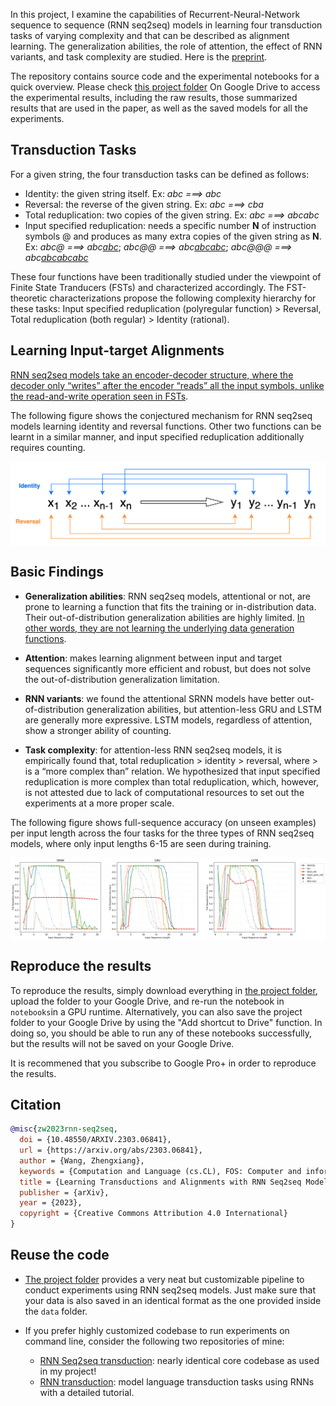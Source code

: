 In this project, I examine the capabilities of Recurrent-Neural-Network sequence to sequence (RNN seq2seq) models in learning four transduction tasks of varying complexity and that can be described as alignment learning.  The generalization abilities, the role of attention, the effect of RNN variants, and task complexity are studied. Here is the [preprint](https://arxiv.org/abs/2303.06841).



The repository contains source code and the experimental notebooks for a quick overview. Please check [this project folder](https://drive.google.com/drive/u/0/folders/1R47r-YGgU02H3DOW43A-JENmwZJCSVQj) On Google Drive to access the experimental results, including the raw results, those summarized results that are used in the paper, as well as the saved models for all the experiments. 



## Transduction Tasks

For a given string, the four transduction tasks can be defined as follows:

- Identity: the given string itself. Ex: <i>abc ===> abc</i> 
- Reversal: the reverse of the given string. Ex: <i>abc ===> cba</i> 
- Total reduplication: two copies of the given string. Ex: <i>abc ===> abcabc</i>
- Input specified reduplication: needs a specific number **N** of instruction symbols @ and produces as many extra copies of the given string as **N**. Ex: <i>abc@ ===> abc<ins>abc</ins></i>; <i>abc@@ ===> abc<ins>abcabc</ins></i>; <i>abc@@@ ===> abc<ins>abcabcabc</ins></i>

These four functions have been traditionally studied under the viewpoint of Finite State Tranducers (FSTs) and characterized accordingly. The FST-theoretic characterizations propose the following complexity hierarchy for these tasks: Input specified reduplication (polyregular function) > Reversal, Total reduplication (both regular) > Identity (rational).



## Learning Input-target Alignments

<ins>RNN seq2seq models take an encoder-decoder structure, where the decoder only “writes” after the encoder “reads” all the input symbols, unlike the read-and-write operation seen in FSTs</ins>. 

The following figure shows the conjectured mechanism for RNN seq2seq models learning identity and reversal functions. Other two functions can be learnt in a similar manner, and input specified reduplication additionally requires counting. 



 <p align='center'>
 <img align="center" src="./imgs/alignments_learning.png">
</p>



## Basic Findings

- **Generalization abilities**: RNN seq2seq models, attentional or not, are prone to learning a function that fits the training or in-distribution data. Their out-of-distribution generalization abilities are highly limited. <ins>In other words, they are not learning the underlying data generation functions</ins>. 
- **Attention**: makes learning alignment between input and target sequences significantly more efficient and robust, but does not solve the out-of-distribution generalization limitation. 
- **RNN variants**: we found the attentional SRNN models have better out-of-distribution generalization abilities, but attention-less GRU and LSTM are generally more expressive. LSTM models, regardless of attention, show a stronger ability of counting. 

- **Task complexity**: for attention-less RNN seq2seq models, it is empirically found that, total reduplication > identity > reversal, where > is a “more complex than” relation. We hypothesized that input specified reduplication is more complex than total reduplication, which, however, is not attested due to lack of computational resources to set out the experiments at a more proper scale. 

  

The following figure shows full-sequence accuracy (on unseen examples) per input length across the four tasks for the three types of RNN seq2seq models, where only input lengths 6-15 are seen during training.

 <p align='center'>
 <img align="center" src="./imgs/tasks_perf_across_models_per_len_full_sequence_accuracy.png">
</p>




## Reproduce the results

To reproduce the results, simply download everything in [the project folder](https://drive.google.com/drive/u/0/folders/1R47r-YGgU02H3DOW43A-JENmwZJCSVQj),  upload the folder to your Google Drive, and re-run the notebook in `notebooks`in a GPU runtime. Alternatively, you can also save the project folder to your Google Drive by using the "Add shortcut to Drive" function. In doing so, you should be able to run any of these notebooks successfully, but the results will not be saved on your Google Drive. 

It is recommened that you subscribe to Google Pro+ in order to reproduce the results.



## Citation 

```bibtex
@misc{zw2023rnn-seq2seq,
  doi = {10.48550/ARXIV.2303.06841},
  url = {https://arxiv.org/abs/2303.06841},
  author = {Wang, Zhengxiang},
  keywords = {Computation and Language (cs.CL), FOS: Computer and information sciences, FOS: Computer and information sciences},
  title = {Learning Transductions and Alignments with RNN Seq2seq Models},
  publisher = {arXiv},
  year = {2023},
  copyright = {Creative Commons Attribution 4.0 International}
}
```



## Reuse the code

- [The project folder](https://drive.google.com/drive/u/0/folders/1R47r-YGgU02H3DOW43A-JENmwZJCSVQj) provides a very neat but customizable pipeline to conduct experiments using RNN seq2seq models. Just make sure that your data is also saved in an identical format as the one provided inside the `data` folder. 

- If you prefer highly customized codebase to run experiments on command line, consider the following two repositories of mine:
  - [RNN Seq2seq transduction](https://github.com/jaaack-wang/rnn-seq2seq-transduction): nearly identical core codebase as used in my project!
  - [RNN transduction](https://github.com/jaaack-wang/rnn-transduction):  model language transduction tasks using RNNs with a detailed tutorial. 
